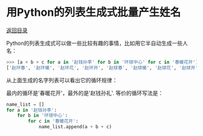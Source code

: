 # 用Python的列表生成式批量产生姓名

[返回目录](index.md)

Python的列表生成式可以做一些比较有趣的事情，比如用它半自动生成一些人名：

```python
>>> [a + b + c for a in '赵钱孙李' for b in '环球中心' for c in '春暖花开']
['赵环春', '赵环暖', '赵环花', '赵环开', '赵球春', '赵球暖', '赵球花', '赵球开', '赵中春', '赵中暖', '赵中花', '赵中开', '赵心春', '赵心暖', '赵心花', '赵心开', '钱环春', '钱环暖', '钱环花', '钱环开', '钱球春', '钱球暖', '钱球花', '钱球开', '钱中春', '钱中暖', '钱中花', '钱中开', '钱心春', '钱心暖', '钱心花', '钱心开', '孙环春', '孙环暖', '孙环花', '孙环开', '孙球春', '孙球暖', '孙球花', '孙球开', '孙中春', '孙中暖', '孙中花', '孙中开', '孙心春', '孙心暖', '孙心花', '孙心开', '李环春', '李环暖', '李环花', '李环开', '李球春', '李球暖', '李球花', '李球开', '李中春', '李中暖', '李中花', '李中开', '李心春', '李心暖', '李心花', '李心开']
```

从上面生成的名字列表可以看出它的循环规律：

最内的循环是'春暖花开'，最外的是'赵钱孙礼'. 等价的循环写法是：

```python
name_list = []
for a in '赵钱孙李':
    for b in '环球中心':
        for c in '春暖花开':
            name_list.append(a + b + c)
```
